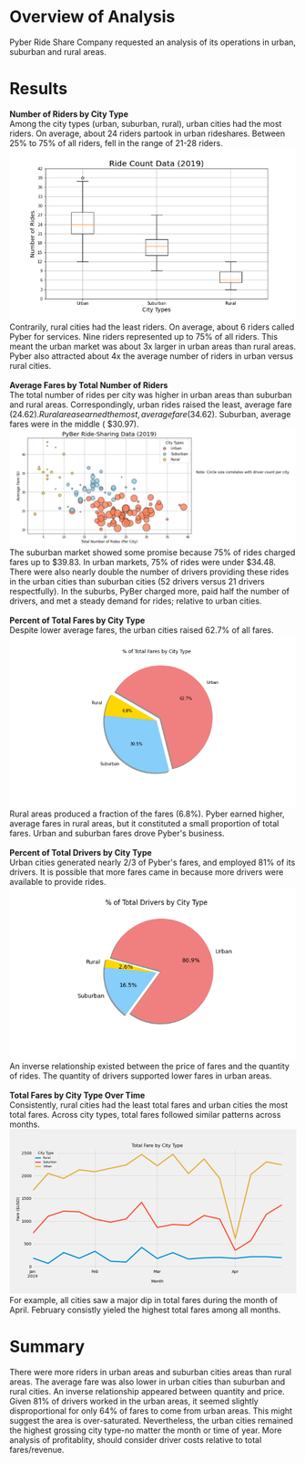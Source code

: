 # Overview of Analysis
Pyber Ride Share Company requested an analysis of its operations in urban, suburban and rural areas. 


# Results
**Number of Riders by City Type**
\
Among the city types (urban, suburban, rural), urban cities had the most riders. On average, about 24 riders partook in urban rideshares. Between 25% to 75% of all riders, fell in the range of 21-28 riders. 
\
!["Fig2"](https://github.com/dagibbins186/PyBer_Analysis/blob/main/PyBer_Analysis/analysis/Fig2.png)
\
Contrarily, rural cities had the least riders. On average, about 6 riders called Pyber for services. Nine riders represented up to 75% of all riders. This meant the urban market was about 3x larger in urban areas than rural areas. Pyber also attracted about 4x the average number of riders in urban versus rural cities.
\
\
**Average Fares by Total Number of Riders**
\
The total number of rides per city was higher in urban areas than suburban and rural areas. Correspondingly, urban rides raised the least, average fare ($24.62). Rural areas earned the most, average fare ($34.62). Suburban, average fares were in the middle ( $30.97).
\
!["Fig1"](https://github.com/dagibbins186/PyBer_Analysis/blob/main/PyBer_Analysis/analysis/Fig1.jpg)
\
The suburban market showed some promise because 75% of rides charged fares up to $39.83. In urban markets, 75% of rides were under $34.48. There were also nearly double the number of drivers providing these rides in the urban cities than suburban cities (52 drivers versus 21 drivers respectfully). In the suburbs, PyBer charged more, paid half the number of drivers, and met a steady demand for rides; relative to urban cities.
\
\
**Percent of Total Fares by City Type**
\
Despite lower average fares, the urban cities raised 62.7% of all fares. 
\
!["Fig5"](https://github.com/dagibbins186/PyBer_Analysis/blob/main/PyBer_Analysis/analysis/Fig5.png)
\
Rural areas produced a fraction of the fares (6.8%). Pyber earned higher, average fares in rural areas, but it constituted a small proportion of total fares. Urban and suburban fares drove Pyber's business.
\
\
**Percent of Total Drivers by City Type**
\
Urban cities generated nearly 2/3 of Pyber's fares, and employed 81% of its drivers. It is possible that more fares came in because more drivers were available to provide rides. 
\
!["Fig7"](https://github.com/dagibbins186/PyBer_Analysis/blob/main/PyBer_Analysis/analysis/Fig7.png)
\
An inverse relationship existed between the price of fares and the quantity of rides. The quantity of drivers supported lower fares in urban areas.
\
\
**Total Fares by City Type Over Time**
\
Consistently, rural cities had the least total fares and urban cities the most total fares. Across city types, total fares followed similar patterns across months. 
\
!["Fig8"](https://github.com/dagibbins186/PyBer_Analysis/blob/main/PyBer_Analysis/analysis/Fig8.png)
\
For example, all cities saw a major dip in total fares during the month of April. February consistly yieled the highest total fares among all months.


# Summary
There were more riders in urban areas and suburban cities areas than rural areas. The average fare was also lower in urban cities than suburban and rural cities. An inverse relationship appeared between quantity and price. Given 81% of drivers worked in the urban areas, it seemed slightly disproportional for only 64% of fares to come from urban areas. This might suggest the area is over-saturated. Nevertheless, the urban cities remained the highest grossing city type-no matter the month or time of year. More analysis of profitablity, should consider driver costs relative to total fares/revenue.
